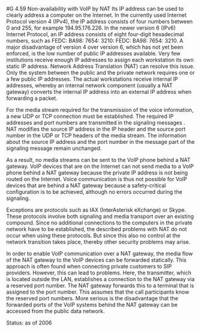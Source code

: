 #G 4.59 Non-availability with VoIP by NAT
Its IP address can be used to clearly address a computer on the Internet. In the currently used Internet Protocol version 4 (IPv4), the IP address consists of four numbers between 0 and 255, for example 194.95.176.226. In the newer version 6 (IPv6) Internet Protocol, an IP address consists of eight four-digit hexadecimal numbers, such as FEDC: BA98: 7654: 3210: FEDC: BA98: 7654: 3210. A major disadvantage of version 4 over version 6, which has not yet been enforced, is the low number of public IP addresses available. Very few institutions receive enough IP addresses to assign each workstation its own static IP address. Network Address Translation (NAT) can resolve this issue. Only the system between the public and the private network requires one or a few public IP addresses. The actual workstations receive internal IP addresses, whereby an internal network component (usually a NAT gateway) converts the internal IP address into an external IP address when forwarding a packet.

For the media stream required for the transmission of the voice information, a new UDP or TCP connection must be established. The required IP addresses and port numbers are transmitted in the signaling messages  . NAT modifies the source IP address in the IP header and the source port number in the UDP or TCP headers of the media stream. The information about the source IP address and the port number in the message part of the signaling message remain unchanged.

As a result, no media streams can be sent to the VoIP phone behind a NAT gateway. VoIP devices that are on the Internet can not send media to a VoIP phone behind a NAT gateway because the private IP address is not being routed on the Internet. Voice communication is thus not possible for VoIP devices that are behind a NAT gateway because a safety-critical configuration is to be achieved, although no errors occurred during the signaling.

Exceptions are protocols such as IAX (InterAsterisk eXchange) or Skype. These protocols involve both signaling and media transport over an existing compound. Since no additional connections to the computers in the private network have to be established, the described problems with NAT do not occur when using these protocols. But since this also no control at the network transition takes place, thereby other security problems may arise.

In order to enable VoIP communication over a NAT gateway, the media flow of the NAT gateway to the VoIP devices can be forwarded statically. This approach is often found when connecting private customers to SIP providers. However, this can lead to problems. Here, the transmitter, which is located outside the LAN, establishes a connection to the NAT gateway via a reserved port number. The NAT gateway forwards this to a terminal that is assigned to the port number. This assumes that the call participants know the reserved port numbers. More serious is the disadvantage that the forwarded ports of the VoIP systems behind the NAT gateway can be accessed from the public data network.

Status: as of 2006



